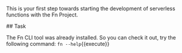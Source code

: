 This is your first step towards starting the development of serverless functions with the Fn Project.

## Task

The Fn CLI tool was already installed. So you can check it out, try the following command:
`fn --help`{{execute}}
